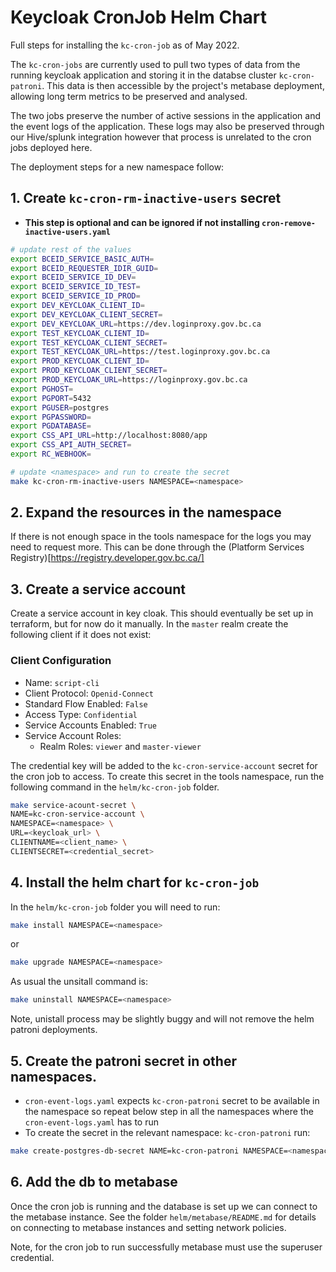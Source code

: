 # Keycloak CronJob Helm Chart

Full steps for installing the `kc-cron-job` as of May 2022.

The `kc-cron-jobs` are currently used to pull two types of data from the running keycloak application and storing it in the databse cluster `kc-cron-patroni`. This data is then accessible by the project's metabase deployment, allowing long term metrics to be preserved and analysed.

The two jobs preserve the number of active sessions in the application and the event logs of the application. These logs may also be preserved through our Hive/splunk integration however that process is unrelated to the cron jobs deployed here.

The deployment steps for a new namespace follow:

## 1. Create `kc-cron-rm-inactive-users` secret

- **This step is optional and can be ignored if not installing `cron-remove-inactive-users.yaml`**

```sh
# update rest of the values
export BCEID_SERVICE_BASIC_AUTH=
export BCEID_REQUESTER_IDIR_GUID=
export BCEID_SERVICE_ID_DEV=
export BCEID_SERVICE_ID_TEST=
export BCEID_SERVICE_ID_PROD=
export DEV_KEYCLOAK_CLIENT_ID=
export DEV_KEYCLOAK_CLIENT_SECRET=
export DEV_KEYCLOAK_URL=https://dev.loginproxy.gov.bc.ca
export TEST_KEYCLOAK_CLIENT_ID=
export TEST_KEYCLOAK_CLIENT_SECRET=
export TEST_KEYCLOAK_URL=https://test.loginproxy.gov.bc.ca
export PROD_KEYCLOAK_CLIENT_ID=
export PROD_KEYCLOAK_CLIENT_SECRET=
export PROD_KEYCLOAK_URL=https://loginproxy.gov.bc.ca
export PGHOST=
export PGPORT=5432
export PGUSER=postgres
export PGPASSWORD=
export PGDATABASE=
export CSS_API_URL=http://localhost:8080/app
export CSS_API_AUTH_SECRET=
export RC_WEBHOOK=

# update <namespace> and run to create the secret
make kc-cron-rm-inactive-users NAMESPACE=<namespace>
```

## 2. Expand the resources in the namespace

If there is not enough space in the tools namespace for the logs you may need to request more. This can be done through the (Platform Services Registry)[https://registry.developer.gov.bc.ca/]

## 3. Create a service account

Create a service account in key cloak. This should eventually be set up in terraform, but for now do it manually. In the `master` realm create the following client if it does not exist:

### Client Configuration

- Name: `script-cli`
- Client Protocol: `Openid-Connect`
- Standard Flow Enabled: `False`
- Access Type: `Confidential`
- Service Accounts Enabled: `True`
- Service Account Roles:
  - Realm Roles: `viewer` and `master-viewer`

The credential key will be added to the `kc-cron-service-account` secret for the cron job to access. To create this secret in the tools namespace, run the following command in the `helm/kc-cron-job` folder.

```sh
make service-acount-secret \
NAME=kc-cron-service-account \
NAMESPACE=<namespace> \
URL=<keycloak_url> \
CLIENTNAME=<client_name> \
CLIENTSECRET=<credential_secret>
```

## 4. Install the helm chart for `kc-cron-job`

In the `helm/kc-cron-job` folder you will need to run:

```sh
make install NAMESPACE=<namespace>
```

or

```sh
make upgrade NAMESPACE=<namespace>
```

As usual the unsitall command is:

```sh
make uninstall NAMESPACE=<namespace>
```

Note, unistall process may be slightly buggy and will not remove the helm patroni deployments.

## 5. Create the patroni secret in other namespaces.

- `cron-event-logs.yaml` expects `kc-cron-patroni` secret to be available in the namespace so repeat below step in all the namespaces where the `cron-event-logs.yaml` has to run
- To create the secret in the relevant namespace: `kc-cron-patroni` run:

```sh
make create-postgres-db-secret NAME=kc-cron-patroni NAMESPACE=<namespace> SECRET=<postgres-superuser-secret>
```

## 6. Add the db to metabase

Once the cron job is running and the database is set up we can connect to the metabase instance. See the folder `helm/metabase/README.md` for details on connecting to metabase instances and setting network policies.

Note, for the cron job to run successfully metabase must use the superuser credential.
